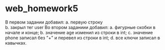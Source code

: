# web_homework5
В первом задании добавил:
  a. первую строку <?xml version="1.0"?>  
  b. закрыл тег user </user>
Во втором заданиии добавил:
  a. фигурные скобки в начале и конце;
  b. значение age изменил из строки в int;
  c. значение phone записал без "+" и перевел из строки в int;
  d. все ключи записал в кавычках.
